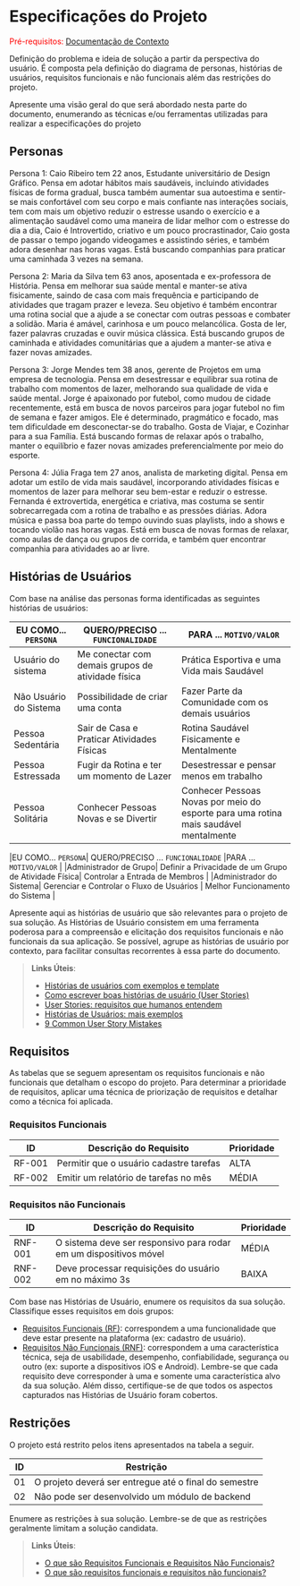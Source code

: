 # Especificações do Projeto

<span style="color:red">Pré-requisitos: <a href="01-Documentação de Contexto.md"> Documentação de Contexto</a></span>

Definição do problema e ideia de solução a partir da perspectiva do usuário. É composta pela definição do  diagrama de personas, histórias de usuários, requisitos funcionais e não funcionais além das restrições do projeto.

Apresente uma visão geral do que será abordado nesta parte do documento, enumerando as técnicas e/ou ferramentas utilizadas para realizar a especificações do projeto

## Personas

Persona 1: 
Caio Ribeiro tem 22 anos, Estudante universitário de Design Gráfico. Pensa em adotar hábitos mais saudáveis, incluindo atividades físicas de forma gradual, busca também aumentar sua autoestima e sentir-se mais confortável com seu corpo e mais confiante nas interações sociais, tem com mais um objetivo reduzir o estresse usando o exercício e a alimentação saudável como uma maneira de lidar melhor com o estresse do dia a dia, Caio é Introvertido, criativo e um pouco procrastinador, Caio gosta de passar o tempo jogando videogames e assistindo séries, e também adora desenhar nas horas vagas. Está buscando companhias para praticar uma caminhada 3 vezes na semana.

Persona 2:
Maria da Silva tem 63 anos, aposentada e ex-professora de História. Pensa em melhorar sua saúde mental e manter-se ativa fisicamente, saindo de casa com mais frequência e participando de atividades que tragam prazer e leveza. Seu objetivo é também encontrar uma rotina social que a ajude a se conectar com outras pessoas e combater a solidão. Maria é amável, carinhosa e um pouco melancólica. Gosta de ler, fazer palavras cruzadas e ouvir música clássica. Está buscando grupos de caminhada e atividades comunitárias que a ajudem a manter-se ativa e fazer novas amizades.

Persona 3:
Jorge Mendes tem 38 anos, gerente de Projetos em uma empresa de tecnologia. Pensa em desestressar e equilibrar sua rotina de trabalho com momentos de lazer, melhorando sua qualidade de vida e saúde mental. Jorge é apaixonado por futebol, como mudou de cidade recentemente, está em busca de novos parceiros para jogar futebol no fim de semana e fazer amigos. Ele é determinado, pragmático e focado, mas tem dificuldade em desconectar-se do trabalho. Gosta de Viajar, e Cozinhar para a sua Família. Está buscando formas de relaxar após o trabalho, manter o equilíbrio e fazer novas amizades preferencialmente por meio do esporte.

Persona 4:
Júlia Fraga tem 27 anos, analista de marketing digital. Pensa em adotar um estilo de vida mais saudável, incorporando atividades físicas e momentos de lazer para melhorar seu bem-estar e reduzir o estresse. Fernanda é extrovertida, energética e criativa, mas costuma se sentir sobrecarregada com a rotina de trabalho e as pressões diárias. Adora música e passa boa parte do tempo ouvindo suas playlists, indo a shows e tocando violão nas horas vagas. Está em busca de novas formas de relaxar, como aulas de dança ou grupos de corrida, e também quer encontrar companhia para atividades ao ar livre.

## Histórias de Usuários

Com base na análise das personas forma identificadas as seguintes histórias de usuários:

|EU COMO... `PERSONA`| QUERO/PRECISO ... `FUNCIONALIDADE` |PARA ... `MOTIVO/VALOR`                 |
|--------------------|------------------------------------|----------------------------------------|
|Usuário do sistema  | Me conectar com demais grupos de atividade física         | Prática Esportiva e uma Vida mais Saudável               |
|Não Usuário do Sistema| Possibilidade de criar uma conta                | Fazer Parte da Comunidade com os demais usuários |
|Pessoa Sedentária| Sair de Casa e Praticar Atividades Físicas| Rotina Saudável Fisicamente e Mentalmente|
|Pessoa Estressada| Fugir da Rotina e ter um momento de Lazer | Desestressar e pensar menos em trabalho |
|Pessoa Solitária| Conhecer Pessoas Novas e se Divertir |Conhecer Pessoas Novas por meio do esporte para uma rotina mais saudável mentalmente|

|EU COMO... `PERSONA`| QUERO/PRECISO ... `FUNCIONALIDADE` |PARA ... `MOTIVO/VALOR`                 |
|Administrador de Grupo| Definir a Privacidade de um Grupo de Atividade Física| Controlar a Entrada de Membros |
|Administrador do Sistema| Gerenciar e Controlar o Fluxo de Usuários | Melhor Funcionamento do Sistema |



Apresente aqui as histórias de usuário que são relevantes para o projeto de sua solução. As Histórias de Usuário consistem em uma ferramenta poderosa para a compreensão e elicitação dos requisitos funcionais e não funcionais da sua aplicação. Se possível, agrupe as histórias de usuário por contexto, para facilitar consultas recorrentes à essa parte do documento.

> **Links Úteis**:
> - [Histórias de usuários com exemplos e template](https://www.atlassian.com/br/agile/project-management/user-stories)
> - [Como escrever boas histórias de usuário (User Stories)](https://medium.com/vertice/como-escrever-boas-users-stories-hist%C3%B3rias-de-usu%C3%A1rios-b29c75043fac)
> - [User Stories: requisitos que humanos entendem](https://www.luiztools.com.br/post/user-stories-descricao-de-requisitos-que-humanos-entendem/)
> - [Histórias de Usuários: mais exemplos](https://www.reqview.com/doc/user-stories-example.html)
> - [9 Common User Story Mistakes](https://airfocus.com/blog/user-story-mistakes/)



## Requisitos

As tabelas que se seguem apresentam os requisitos funcionais e não funcionais que detalham o escopo do projeto. Para determinar a prioridade de requisitos, aplicar uma técnica de priorização de requisitos e detalhar como a técnica foi aplicada.

### Requisitos Funcionais

|ID    | Descrição do Requisito  | Prioridade |
|------|-----------------------------------------|----|
|RF-001| Permitir que o usuário cadastre tarefas | ALTA | 
|RF-002| Emitir um relatório de tarefas no mês   | MÉDIA |

### Requisitos não Funcionais

|ID     | Descrição do Requisito  |Prioridade |
|-------|-------------------------|----|
|RNF-001| O sistema deve ser responsivo para rodar em um dispositivos móvel | MÉDIA | 
|RNF-002| Deve processar requisições do usuário em no máximo 3s |  BAIXA | 

Com base nas Histórias de Usuário, enumere os requisitos da sua solução. Classifique esses requisitos em dois grupos:

- [Requisitos Funcionais
 (RF)](https://pt.wikipedia.org/wiki/Requisito_funcional):
 correspondem a uma funcionalidade que deve estar presente na
  plataforma (ex: cadastro de usuário).
- [Requisitos Não Funcionais
  (RNF)](https://pt.wikipedia.org/wiki/Requisito_n%C3%A3o_funcional):
  correspondem a uma característica técnica, seja de usabilidade,
  desempenho, confiabilidade, segurança ou outro (ex: suporte a
  dispositivos iOS e Android).
Lembre-se que cada requisito deve corresponder à uma e somente uma
característica alvo da sua solução. Além disso, certifique-se de que
todos os aspectos capturados nas Histórias de Usuário foram cobertos.

## Restrições

O projeto está restrito pelos itens apresentados na tabela a seguir.

|ID| Restrição                                             |
|--|-------------------------------------------------------|
|01| O projeto deverá ser entregue até o final do semestre |
|02| Não pode ser desenvolvido um módulo de backend        |

Enumere as restrições à sua solução. Lembre-se de que as restrições geralmente limitam a solução candidata.

> **Links Úteis**:
> - [O que são Requisitos Funcionais e Requisitos Não Funcionais?](https://codificar.com.br/requisitos-funcionais-nao-funcionais/)
> - [O que são requisitos funcionais e requisitos não funcionais?](https://analisederequisitos.com.br/requisitos-funcionais-e-requisitos-nao-funcionais-o-que-sao/)
